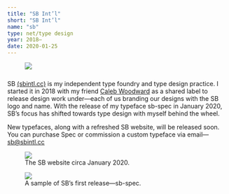 ```yaml
---
title: "SB Int’l"
short: "SB Int’l"
name: "sb"
type: net/type design
year: 2018–
date: 2020-01-25
---
```

<figure class="float right">
  <img src="{{ site.baseurl }}/assets/img/sblogo.svg" style="margin-bottom:10px">
</figure>

SB [(sbintl.cc)](http://sbintl.cc) is my independent type foundry and type design practice. I started it in 2018 with my friend [Caleb Woodward](http://twitter.com/neuume) as a shared label to release design work under—each of us branding our designs with the SB logo and name. With the release of my typeface sb-spec in January 2020, SB’s focus has shifted towards type design with myself behind the wheel.

New typefaces, along with a refreshed SB website, will be released soon. You can purchase Spec or commission a custom typeface via email—[sb@sbintl.cc](mailto:sb@sbintl.cc)

<figure>
  <img src="{{ site.baseurl }}/assets/gif/sbsite.gif">
  <figcaption>The SB website circa January 2020.</figcaption>
</figure>

<figure>
  <img src="{{ site.baseurl }}/assets/img/sb-spec.svg">
  <figcaption>A sample of SB’s first release—sb-spec.</figcaption>
</figure>

